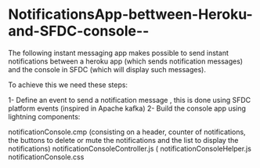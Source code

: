 # NotificationsApp-bettween-Heroku-and-SFDC-console--

The following instant messaging app makes possible to send instant notifications between a heroku app (which sends notification messages)  and the console in SFDC (which will display such messages). 

To achieve this we need these steps:

1- Define an event to send a notification message , this is done using SFDC platform events (inspired in Apache kafka)
2- Build the console app using lightning components: 

notificationConsole.cmp (consisting on a header, counter of notifications, the buttons to delete or mute the notifications and the list
to display the notifications) 
notificationConsoleController.js (
notificationConsoleHelper.js
notificationConsole.css 

